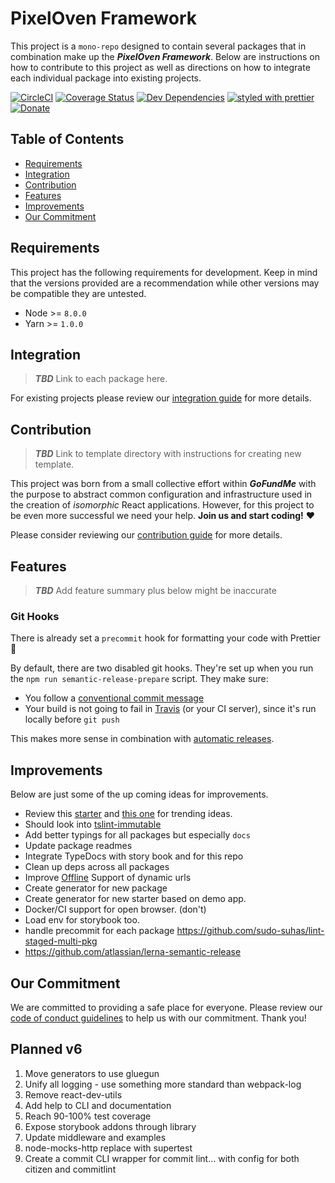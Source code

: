 # PixelOven Framework
This project is a `mono-repo` designed to contain several packages that in combination make up the ***PixelOven Framework***. Below are instructions on how to contribute to this project as well as directions on how to integrate each individual package into existing projects. 

[![CircleCI](https://circleci.com/gh/pixeloven/pixeloven/tree/master.svg?style=svg)](https://circleci.com/gh/pixeloven/pixeloven/tree/master)
[![Coverage Status](https://codecov.io/gh/pixeloven/pixeloven/branch/master/graph/badge.svg)](https://codecov.io/gh/pixeloven/pixeloven)
[![Dev Dependencies](https://david-dm.org/pixeloven/pixeloven/dev-status.svg)](https://david-dm.org/pixeloven/pixeloven?type=dev)
[![styled with prettier](https://img.shields.io/badge/styled_with-prettier-ff69b4.svg)](https://github.com/prettier/prettier)
[![Donate](https://img.shields.io/badge/donate-paypal-blue.svg)](https://paypal.me/briangebel)

## Table of Contents

- [Requirements](#requirements)
- [Integration](#integration)
- [Contribution](#contribution)
- [Features](#features)
- [Improvements](#improvements)
- [Our Commitment](#our-commitment)

## Requirements
This project has the following requirements for development. Keep in mind that the versions provided are a recommendation while other versions may be compatible they are untested.
- Node >= `8.0.0` 
- Yarn >= `1.0.0`

## Integration

> ***TBD*** Link to each package here.

For existing projects please review our [integration guide](./integration.md) for more details.

## Contribution

> ***TBD*** Link to template directory with instructions for creating new template.

This project was born from a small collective effort within ***GoFundMe*** with the purpose to abstract common configuration and infrastructure used in the creation of *isomorphic* React applications. However, for this project to be even more successful we need your help. **Join us and start coding!** :heart:

Please consider reviewing our [contribution guide](./contribution.md) for more details.

## Features

> ***TBD*** Add feature summary plus below might be inaccurate

### Git Hooks

There is already set a `precommit` hook for formatting your code with Prettier :nail_care:

By default, there are two disabled git hooks. They're set up when you run the `npm run semantic-release-prepare` script. They make sure:
 - You follow a [conventional commit message](https://github.com/conventional-changelog/conventional-changelog)
 - Your build is not going to fail in [Travis](https://travis-ci.org) (or your CI server), since it's run locally before `git push`

This makes more sense in combination with [automatic releases](#automatic-releases).

## Improvements
Below are just some of the up coming ideas for improvements.
* Review this [starter](https://github.com/bitjson/typescript-starter) and [this one](https://github.com/alexjoverm/typescript-library-starter) for trending ideas.
* Should look into [tslint-immutable](https://www.npmjs.com/package/tslint-immutable)
* Add better typings for all packages but especially `docs`
* Update package readmes
* Integrate TypeDocs with story book and for this repo
* Clean up deps across all packages
* Improve [Offline](https://github.com/NekR/offline-plugin/issues/64) Support of dynamic urls
* Create generator for new package
* Create generator for new starter based on demo app.
* Docker/CI support for open browser. (don't)
* Load env for storybook too.
* handle precommit for each package https://github.com/sudo-suhas/lint-staged-multi-pkg
* https://github.com/atlassian/lerna-semantic-release

## Our Commitment
We are committed to providing a safe place for everyone. Please review our [code of conduct guidelines](./code-of-conduct.md) to help us with our commitment. Thank you!

## Planned v6
1) Move generators to use gluegun
2) Unify all logging - use something more standard than webpack-log
3) Remove react-dev-utils
4) Add help to CLI and documentation
5) Reach 90-100% test coverage
6) Expose storybook addons through library
7) Update middleware and examples
8) node-mocks-http replace with supertest
9) Create a commit CLI wrapper for commit lint... with config for both citizen and commitlint